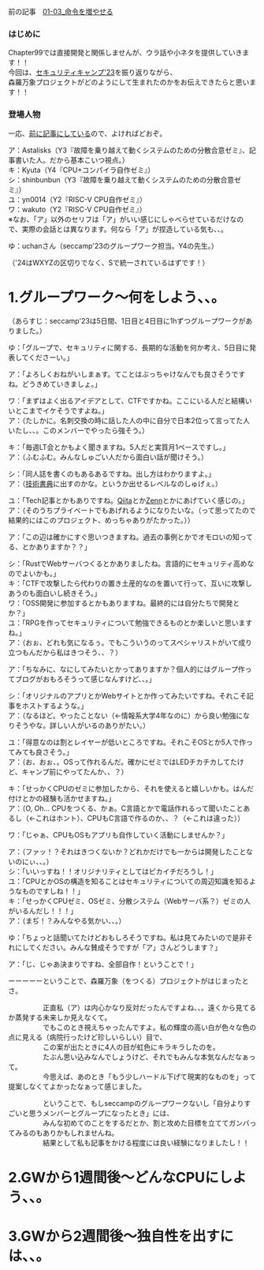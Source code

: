 前の記事　[01-03_命令を増やせる](https://github.com/shinrabansyo/tech-blog/blob/main/Articles/01-CPU%E3%82%92%E3%81%A4%E3%81%8F%E3%82%8D%E3%81%86%EF%BC%88%E3%81%84%E3%81%8D%E3%81%AA%E3%82%8A%EF%BC%81%EF%BC%9F%EF%BC%89/01-03_%E5%91%BD%E4%BB%A4%E3%82%92%E9%80%81%E3%82%8B%E3%83%BB%E5%8F%97%E3%81%91%E5%8F%96%E3%82%8B/01-03_%E5%91%BD%E4%BB%A4%E3%82%92%E9%80%81%E3%82%8B%E3%83%BB%E5%8F%97%E3%81%91%E5%8F%96%E3%82%8B.md)  
  
### はじめに  
  
Chapter99では直接開発と関係しませんが、ウラ話や小ネタを提供していきます！！  
今回は、[セキュリティキャンプ'23](https://www.ipa.go.jp/jinzai/security-camp/2023/zenkoku/index.html)を振り返りながら、  
森羅万象プロジェクトがどのようにして生まれたのかをお伝えできたらと思います！！  
  
### 登場人物  
  
一応、[前に記事にしている](https://github.com/shinrabansyo/tech-blog/blob/main/Articles/00-%E3%81%AF%E3%81%98%E3%82%81%E3%81%AB/00-01_%E8%87%AA%E5%B7%B1%E7%B4%B9%E4%BB%8B.md)ので、よければどおぞ。  
  
ア：Astalisks（Y3『故障を乗り越えて動くシステムのための分散合意ゼミ』、記事書いた人。だから基本こいつ視点。）  
キ：Kyuta（Y4『CPU+コンパイラ自作ゼミ』）  
シ：shinbunbun（Y3『故障を乗り越えて動くシステムのための分散合意ゼミ』）  
ユ：yn0014（Y2『RISC-V CPU自作ゼミ』）  
ワ：wakuto（Y2『RISC-V CPU自作ゼミ』）  
※なお、「ア」以外のセリフは「ア」がいい感じにしゃべらせているだけなので、実際の会話とは異なります。何なら「ア」が捏造している気も、、。  
  
ゆ：uchanさん（seccamp'23のグループワーク担当。Y4の先生。）  
  
  
（'24はWXYZの区切りでなく、Sで統一されているはずです！）  
  
  
# 1.グループワーク～何をしよう、、。  
  
（あらすじ：seccamp'23は5日間、1日目と4日目に1hずつグループワークがありました。）  
  
  
  
ゆ：「グループで、セキュリティに関する、長期的な活動を何か考え、5日目に発表してくださーい。」  
  
  
  
ア：「よろしくおねがいしまぁす。てことはぶっちゃけなんでも良さそうですね。どうきめていきましょ。」  
  
ワ：「まずはよく出るアイデアとして、CTFですかね。ここにいる人だと結構いいとこまでイケそうですよね。」  
ア：（たしかに。名刺交換の時に話した人の中に自分で日本2位って言ってた人いたし、、。このメンバーでやったら強そう。）  
  
キ：「毎週LT会とかもよく聞きますね。5人だと実質月1ペースですし。」  
ア：（ふむふむ。みんなしゅごい人だから面白い話が聞けそう。）  
  
シ：「同人誌を書くのもあるあるですね。出し方はわかりますよ。」  
ア：（[技術書典](https://techbookfest.org/market)に出すのかな。というか出せるレベルなのしゅげぇ。）  
  
ユ：「Tech記事とかもありですね。[Qiita](https://qiita.com/)とか[Zenn](https://zenn.dev/)とかにあげていく感じの。」  
ア：（そのうちプライベートでもあげれるようになりたいな。（って思ってたので結果的にはこのプロジェクト、めっちゃありがたかった。））  
  
  
ア：「この辺は確かにすぐ思いつきますね。過去の事例とかでオモロいの知ってる、とかありますか？？」  
  
シ：「RustでWebサーバつくるとかありましたね。言語的にセキュリティ高めなのでよいかも。」  
キ：「CTFで攻撃したら代わりの置き土産的なのを置いて行って、互いに攻撃しあうのも面白いし続きそう。」  
ワ：「OSS開発に参加するとかもありますね。最終的には自分たちで開発とか？」  
ユ：「RPGを作ってセキュリティについて勉強できるものとか楽しいと思いますね。」  
ア：（おぉ、どれも気になるぅ。でもこういうのってスペシャリストがいて成り立つもんだから私はきつそう、、？）  
  
  
ア：「ちなみに、なにしてみたいとかってありますか？個人的にはグループ作ってブログがおもろそうって感じなんすけど、、。」  
  
シ：「オリジナルのアプリとかWebサイトとか作ってみたいですね。それこそ記事をホストするような。」  
ア：（なるほど。やったことない（←情報系大学4年なのに）から良い勉強になりそうやな。詳しい人がいるのありがたい。）  
  
ユ：「得意なのは割とレイヤーが低いところですね。それこそOSとか5人で作ってみても良さそう。」  
ア：（お、おぉ、。OSって作れるんだ。確かにゼミではLEDチカチカしてたけど、キャンプ前にやってたんか、、？）  
  
キ：「せっかくCPUのゼミに参加したから、それを使えると嬉しいかも。はんだ付けとかの経験も活かせますね。」  
ア：（O, Oh... CPUをつくる、かぁ。C言語とかで電話作れるって聞いたことあるし（←これはホント）、CPUもC言語で作るのか、、？（←これは違った））  
  
  
ワ：「じゃぁ、CPUもOSもアプリも自作していく活動にしませんか？」  
  
ア：（ファッ！？それはきつくないか？どれかだけでも一からは開発したことないのにぃ、、。）  
シ：「いいっすね！！オリジナリティとしてはピカイチだろうし！」  
ユ：「CPUとかOSの構造を知ることはセキュリティについての周辺知識を知るようなものですしね！！」  
キ：「せっかくCPUゼミ、OSゼミ、分散システム（Webサーバ系？）ゼミの人がいるんだし！！！」  
ア：（まぢ！？みんなやる気かい、、。）  
  
ゆ：「ちょっと話聞いてたけどおもしろそうですね。私は見てみたいので是非それにしてください。みんな賛成そうですが「ア」さんどうします？」  
  
ア：「じ、じゃあ決まりですね、全部自作！ということで！」  
  
  
  
ーーーーーということで、森羅万象（をつくる）プロジェクトがはじまったとさ。  
  
  
　　　　　正直私（ア）は内心かなり反対だったんですよね、、。遠くから見てるか蒸発する未来しか見えなくて。  
　　　　　でもこのとき視えちゃったんですよ。私の輝度の高い白が色々な色の点に見える（病院行ったけど珍しいらしい）目で、  
　　　　　この案が出たときに4人の目が虹色にキラキラしたのを。  
　　　　　たぶん思い込みなんでしょうけど、それでもみんな本気なんだなぁって。  
　　　　　今思えば、あのとき「もう少しハードル下げて現実的なものを」って提案しなくてよかったなぁって感じました。  
  
　　　　　ということで、もしseccampのグループワークないし「自分よりすごいと思うメンバーとグループになったとき」には、  
　　　　　みんな初めてのことをするだとか、割と攻めた目標を立ててガンバってみるのもありかもしれませんね。  
　　　　　結果として私も記事をかける程度には良い経験になりましたし！！  
  
  
# 2.GWから1週間後～どんなCPUにしよう、、。  


# 3.GWから2週間後～独自性を出すには、、。